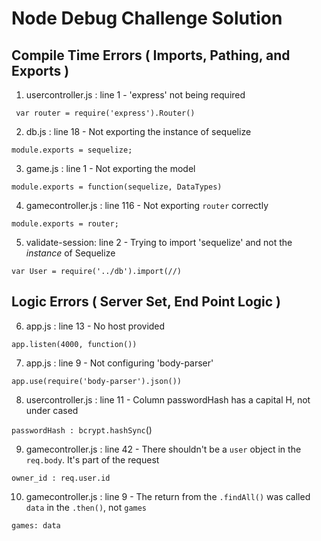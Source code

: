 # Node Debug Challenge Solution


## Compile Time Errors ( Imports, Pathing, and Exports )
1. usercontroller.js : line 1 - 'express' not being required

``` var router = require('express').Router()```


2. db.js : line 18 - Not exporting the instance of sequelize

```module.exports = sequelize;```

3. game.js : line 1 - Not exporting the model

```module.exports = function(sequelize, DataTypes)```

4. gamecontroller.js : line 116 - Not exporting ```router``` correctly

```module.exports = router;```

5. validate-session: line 2 - Trying to import 'sequelize' and not the *instance* of Sequelize

```var User = require('../db').import(//)```

## Logic Errors ( Server Set, End Point Logic )

6. app.js : line 13 - No host provided

  ```app.listen(4000, function())```

7. app.js : line 9 - Not configuring 'body-parser'

```app.use(require('body-parser').json())```


8. usercontroller.js : line 11 - Column passwordHash has a capital H, not under cased

 ```passwordHash : bcrypt.hashSync```()


9. gamecontroller.js : line 42 - There shouldn't be a ```user``` object in the ```req.body```. It's part of the request

 ```owner_id : req.user.id```


10. gamecontroller.js : line 9 - The return from the ```.findAll()``` was called ```data``` in the ```.then()```, not ```games```

```games: data```